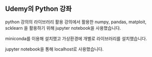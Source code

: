 ## Udemy의 Python 강좌

python 강의의 라이브러리 활용 강의에서 활용한 numpy, pandas, matploit, scklearn 을 활용하기 위해 jupyter notebook을 사용했습니다.

miniconda를 이용해 설치했고 가상환경에 개별로 라이브러리를 설치했습니다.

jupyter notebook을 통해 localhost로 사용했습니다.
